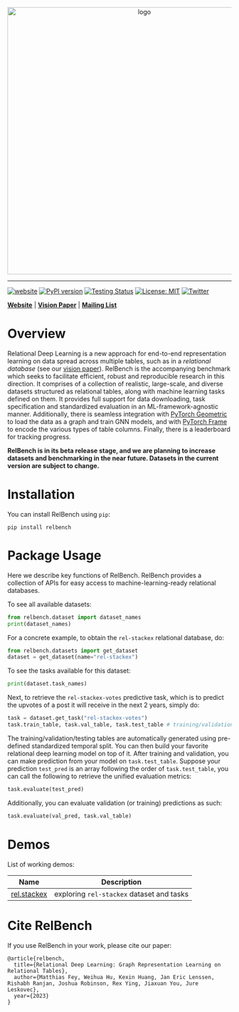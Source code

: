 <p align="center"><img src="https://relbench.stanford.edu/img/logo.png" alt="logo" width="600px" /></p>

----

[![website](https://img.shields.io/badge/website-live-brightgreen)](https://relbench.stanford.edu)
[![PyPI version](https://badge.fury.io/py/relbench.svg)](https://badge.fury.io/py/relbench)
[![Testing Status](https://github.com/snap-stanford/relbench/actions/workflows/testing.yml/badge.svg)](https://github.com/snap-stanford/relbench/actions/workflows/testing.yml)
[![License: MIT](https://img.shields.io/badge/License-MIT-green.svg)](https://opensource.org/licenses/MIT)
[![Twitter](https://img.shields.io/twitter/url/https/twitter.com/cloudposse.svg?style=social&label=Follow%20%40RelBench)](https://twitter.com/RelBench)

[**Website**](https://relbench.stanford.edu) | [**Vision Paper**](https://relbench.stanford.edu/paper.pdf) | [**Mailing List**](https://groups.google.com/forum/#!forum/relbench/join)

# Overview

<!-- The Relational Deep Learning Benchmark (RelBench) is a collection of realistic, large-scale, and diverse benchmark datasets for machine learning on relational databases. RelBench supports deep learning framework agnostic data loading, task specification, standardized data splitting, and transforming data into graph format. RelBench also provides standardized evaluation metric computations and a leaderboard for tracking progress. -->

<!-- <p align="center"><img src="https://relbench.stanford.edu/img/relbench-fig.png" alt="pipeline" /></p> -->

Relational Deep Learning is a new approach for end-to-end representation learning on data spread across multiple tables, such as in a _relational database_ (see our [vision paper](https://relbench.stanford.edu/paper.pdf)). RelBench is the accompanying benchmark which seeks to facilitate efficient, robust and reproducible research in this direction. It comprises of a collection of realistic, large-scale, and diverse datasets structured as relational tables, along with machine learning tasks defined on them. It provides full support for data downloading, task specification and standardized evaluation in an ML-framework-agnostic manner. Additionally, there is seamless integration with [PyTorch Geometric](https://github.com/pyg-team/pytorch_geometric) to load the data as a graph and train GNN models, and with [PyTorch Frame](https://github.com/pyg-team/pytorch-frame) to encode the various types of table columns. Finally, there is a leaderboard for tracking progress.

**RelBench is in its beta release stage, and we are planning to increase datasets and benchmarking in the near future. Datasets in the current version are subject to change.**


# Installation

You can install RelBench using `pip`:

```
pip install relbench
```

# Package Usage

Here we describe key functions of RelBench. RelBench provides a collection of APIs for easy access to machine-learning-ready relational databases.

To see all available datasets:
```python
from relbench.dataset import dataset_names
print(dataset_names)
```

For a concrete example, to obtain the `rel-stackex` relational database, do:

```python
from relbench.datasets import get_dataset
dataset = get_dataset(name="rel-stackex")
```

To see the tasks available for this dataset:
```python
print(dataset.task_names)
```

Next, to retrieve the `rel-stackex-votes` predictive task, which is to predict the upvotes of a post it will receive in the next 2 years, simply do:

```python
task = dataset.get_task("rel-stackex-votes")
task.train_table, task.val_table, task.test_table # training/validation/testing tables
```

The training/validation/testing tables are automatically generated using pre-defined standardized temporal split. You can then build your favorite relational deep learning model on top of it. After training and validation, you can make prediction from your model on `task.test_table`. Suppose your prediction `test_pred` is an array following the order of `task.test_table`, you can call the following to retrieve the unified evaluation metrics:

```python
task.evaluate(test_pred)
```

Additionally, you can evaluate validation (or training) predictions as such:
```python
task.evaluate(val_pred, task.val_table)
```

# Demos
List of working demos:

| Name  | Description                                             |
|-------|---------------------------------------------------------|
| [rel.stackex](examples/stackex/demo_stackex.ipynb)   | exploring `rel-stackex` dataset and tasks                           |

# Cite RelBench

If you use RelBench in your work, please cite our paper:
```
@article{relbench,
  title={Relational Deep Learning: Graph Representation Learning on Relational Tables},
  author={Matthias Fey, Weihua Hu, Kexin Huang, Jan Eric Lenssen, Rishabh Ranjan, Joshua Robinson, Rex Ying, Jiaxuan You, Jure Leskovec},
  year={2023}
}
```
